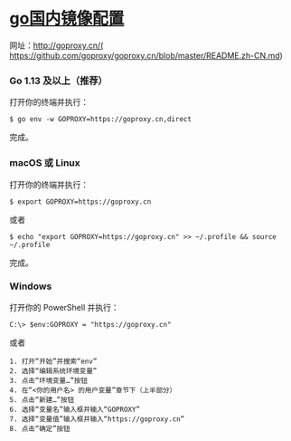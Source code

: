 # [go国内镜像配置](https://www.cnblogs.com/marshhu/p/12117212.html)

网址：http://goproxy.cn/( https://github.com/goproxy/goproxy.cn/blob/master/README.zh-CN.md)

### Go 1.13 及以上（推荐）

打开你的终端并执行：

```
$ go env -w GOPROXY=https://goproxy.cn,direct
```

完成。

### macOS 或 Linux

打开你的终端并执行：

```
$ export GOPROXY=https://goproxy.cn
```

或者

```
$ echo "export GOPROXY=https://goproxy.cn" >> ~/.profile && source ~/.profile
```

完成。

### Windows

打开你的 PowerShell 并执行：

```
C:\> $env:GOPROXY = "https://goproxy.cn"
```

或者

```
1. 打开“开始”并搜索“env”
2. 选择“编辑系统环境变量”
3. 点击“环境变量…”按钮
4. 在“<你的用户名> 的用户变量”章节下（上半部分）
5. 点击“新建…”按钮
6. 选择“变量名”输入框并输入“GOPROXY”
7. 选择“变量值”输入框并输入“https://goproxy.cn”
8. 点击“确定”按钮
```